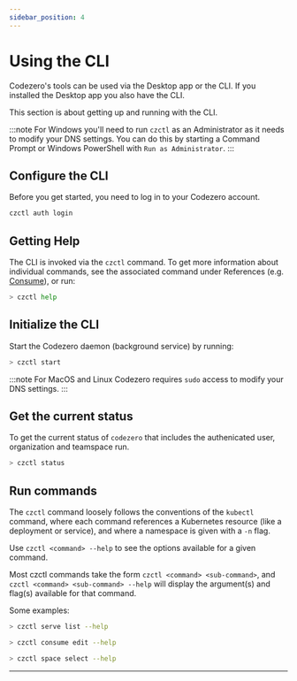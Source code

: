 ```yaml
---
sidebar_position: 4
---
```


# Using the CLI

Codezero's tools can be used via the Desktop app or the CLI. If you installed the Desktop app you also have the CLI.

This section is about getting up and running with the CLI.

:::note
For Windows you'll need to run `czctl` as an Administrator as it needs to modify your DNS settings.  You can do this by starting
a Command Prompt or Windows PowerShell with `Run as Administrator`.
:::

## Configure the CLI

Before you get started, you need to log in to your Codezero account.

```bash
czctl auth login
```

## Getting Help

The CLI is invoked via the `czctl` command. To get more information about individual commands, see the associated command under References (e.g. [Consume](../references/command-line#consume)), or run:

```bash
> czctl help
```

## Initialize the CLI

Start the Codezero daemon (background service) by running:

```bash
> czctl start
```

:::note
For MacOS and Linux Codezero requires `sudo` access to modify your DNS settings.
:::

## Get the current status

To get the current status of `codezero` that includes the authenicated user, organization and teamspace run.

```bash
> czctl status
```

## Run commands

The `czctl` command loosely follows the conventions of the `kubectl` command, where each command references a Kubernetes resource (like a deployment or service), and where a namespace is given with a `-n` flag.

Use `czctl <command> --help` to see the options available for a given command.

Most czctl commands take the form `czctl <command> <sub-command>`, and `czctl <command> <sub-command> --help` will display the argument(s) and flag(s) available for that command.

Some examples:

```bash
> czctl serve list --help
```

```bash
> czctl consume edit --help
```

```bash
> czctl space select --help
```

---

